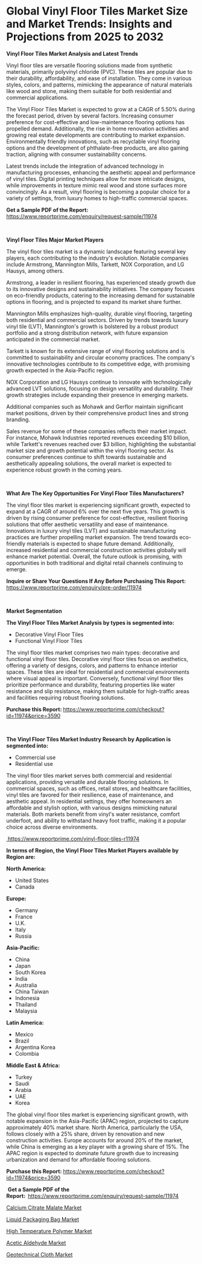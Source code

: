 <p><h1>Global Vinyl Floor Tiles Market Size and Market Trends: Insights and Projections from 2025 to 2032</h1></p><p><strong>Vinyl Floor Tiles Market Analysis and Latest Trends</strong></p>
<p><p>Vinyl floor tiles are versatile flooring solutions made from synthetic materials, primarily polyvinyl chloride (PVC). These tiles are popular due to their durability, affordability, and ease of installation. They come in various styles, colors, and patterns, mimicking the appearance of natural materials like wood and stone, making them suitable for both residential and commercial applications.</p><p>The Vinyl Floor Tiles Market is expected to grow at a CAGR of 5.50% during the forecast period, driven by several factors. Increasing consumer preference for cost-effective and low-maintenance flooring options has propelled demand. Additionally, the rise in home renovation activities and growing real estate developments are contributing to market expansion. Environmentally friendly innovations, such as recyclable vinyl flooring options and the development of phthalate-free products, are also gaining traction, aligning with consumer sustainability concerns.</p><p>Latest trends include the integration of advanced technology in manufacturing processes, enhancing the aesthetic appeal and performance of vinyl tiles. Digital printing techniques allow for more intricate designs, while improvements in texture mimic real wood and stone surfaces more convincingly. As a result, vinyl flooring is becoming a popular choice for a variety of settings, from luxury homes to high-traffic commercial spaces.</p></p>
<p><strong>Get a Sample PDF of the Report:&nbsp;</strong> <a href="https://www.reportprime.com/enquiry/request-sample/11974?utm_campaign=1137&utm_medium=2&utm_source=Github&utm_content=ia&utm_term=17032025&utm_id=vinyl-floor-tiles">https://www.reportprime.com/enquiry/request-sample/11974</a></p>
<p>&nbsp;</p>
<p><strong>Vinyl Floor Tiles Major Market Players</strong></p>
<p><p>The vinyl floor tiles market is a dynamic landscape featuring several key players, each contributing to the industry's evolution. Notable companies include Armstrong, Mannington Mills, Tarkett, NOX Corporation, and LG Hausys, among others.</p><p>Armstrong, a leader in resilient flooring, has experienced steady growth due to its innovative designs and sustainability initiatives. The company focuses on eco-friendly products, catering to the increasing demand for sustainable options in flooring, and is projected to expand its market share further.</p><p>Mannington Mills emphasizes high-quality, durable vinyl flooring, targeting both residential and commercial sectors. Driven by trends towards luxury vinyl tile (LVT), Mannington's growth is bolstered by a robust product portfolio and a strong distribution network, with future expansion anticipated in the commercial market.</p><p>Tarkett is known for its extensive range of vinyl flooring solutions and is committed to sustainability and circular economy practices. The company's innovative technologies contribute to its competitive edge, with promising growth expected in the Asia-Pacific region.</p><p>NOX Corporation and LG Hausys continue to innovate with technologically advanced LVT solutions, focusing on design versatility and durability. Their growth strategies include expanding their presence in emerging markets.</p><p>Additional companies such as Mohawk and Gerflor maintain significant market positions, driven by their comprehensive product lines and strong branding.</p><p>Sales revenue for some of these companies reflects their market impact. For instance, Mohawk Industries reported revenues exceeding $10 billion, while Tarkett's revenues reached over $3 billion, highlighting the substantial market size and growth potential within the vinyl flooring sector. As consumer preferences continue to shift towards sustainable and aesthetically appealing solutions, the overall market is expected to experience robust growth in the coming years.</p></p>
<p>&nbsp;</p>
<p><strong>What Are The Key Opportunities For Vinyl Floor Tiles Manufacturers?</strong></p>
<p><p>The vinyl floor tiles market is experiencing significant growth, expected to expand at a CAGR of around 6% over the next five years. This growth is driven by rising consumer preference for cost-effective, resilient flooring solutions that offer aesthetic versatility and ease of maintenance. Innovations in luxury vinyl tiles (LVT) and sustainable manufacturing practices are further propelling market expansion. The trend towards eco-friendly materials is expected to shape future demand. Additionally, increased residential and commercial construction activities globally will enhance market potential. Overall, the future outlook is promising, with opportunities in both traditional and digital retail channels continuing to emerge.</p></p>
<p><strong>Inquire or Share Your Questions If Any Before Purchasing This Report:</strong> <a href="https://www.reportprime.com/enquiry/pre-order/11974?utm_campaign=1137&utm_medium=2&utm_source=Github&utm_content=ia&utm_term=17032025&utm_id=vinyl-floor-tiles">https://www.reportprime.com/enquiry/pre-order/11974</a></p>
<p>&nbsp;</p>
<p><strong>Market Segmentation</strong></p>
<p><strong>The Vinyl Floor Tiles Market Analysis by types is segmented into:</strong></p>
<p><ul><li>Decorative Vinyl Floor Tiles</li><li>Functional Vinyl Floor Tiles</li></ul></p>
<p><p>The vinyl floor tiles market comprises two main types: decorative and functional vinyl floor tiles. Decorative vinyl floor tiles focus on aesthetics, offering a variety of designs, colors, and patterns to enhance interior spaces. These tiles are ideal for residential and commercial environments where visual appeal is important. Conversely, functional vinyl floor tiles prioritize performance and durability, featuring properties like water resistance and slip resistance, making them suitable for high-traffic areas and facilities requiring robust flooring solutions.</p></p>
<p><strong>Purchase this Report:&nbsp;</strong><a href="https://www.reportprime.com/checkout?id=11974&price=3590&utm_campaign=1137&utm_medium=2&utm_source=Github&utm_content=ia&utm_term=17032025&utm_id=vinyl-floor-tiles">https://www.reportprime.com/checkout?id=11974&price=3590</a></p>
<p>&nbsp;</p>
<p><strong>The Vinyl Floor Tiles Market Industry Research by Application is segmented into:</strong></p>
<p><ul><li>Commercial use</li><li>Residential use</li></ul></p>
<p><p>The vinyl floor tiles market serves both commercial and residential applications, providing versatile and durable flooring solutions. In commercial spaces, such as offices, retail stores, and healthcare facilities, vinyl tiles are favored for their resilience, ease of maintenance, and aesthetic appeal. In residential settings, they offer homeowners an affordable and stylish option, with various designs mimicking natural materials. Both markets benefit from vinyl's water resistance, comfort underfoot, and ability to withstand heavy foot traffic, making it a popular choice across diverse environments.</p></p>
<p><a href="https://www.reportprime.com/vinyl-floor-tiles-r11974?utm_campaign=1137&utm_medium=2&utm_source=Github&utm_content=ia&utm_term=17032025&utm_id=vinyl-floor-tiles">&nbsp;https://www.reportprime.com/vinyl-floor-tiles-r11974</a></p>
<p><strong>In terms of Region, the Vinyl Floor Tiles Market Players available by Region are:</strong></p>
<p>
    <p> <strong> North America: </strong>
        <ul>
            <li>United States</li>
            <li>Canada</li>
        </ul>
        </p> 
    <p> <strong> Europe: </strong>
        <ul>
            <li>Germany</li>
            <li>France</li>
            <li>U.K.</li>
            <li>Italy</li>
            <li>Russia</li>
        </ul>
        </p> 
    <p> <strong> Asia-Pacific: </strong>
        <ul>
            <li>China</li>
            <li>Japan</li>
            <li>South Korea</li>
            <li>India</li>
            <li>Australia</li>
            <li>China Taiwan</li>
            <li>Indonesia</li>
            <li>Thailand</li>
            <li>Malaysia</li>
        </ul>
        </p> 
    <p> <strong> Latin America: </strong>
        <ul>
            <li>Mexico</li>
            <li>Brazil</li>
            <li>Argentina Korea</li>
            <li>Colombia</li>
        </ul>
        </p> 
    <p> <strong> Middle East & Africa: </strong>
        <ul>
            <li>Turkey</li>
            <li>Saudi</li>
            <li>Arabia</li>
            <li>UAE</li>
            <li>Korea</li>
        </ul>
    </p>
    </p>
<p><p>The global vinyl floor tiles market is experiencing significant growth, with notable expansion in the Asia-Pacific (APAC) region, projected to capture approximately 40% market share. North America, particularly the USA, follows closely with a 25% share, driven by renovation and new construction activities. Europe accounts for around 20% of the market, while China is emerging as a key player with a growing share of 15%. The APAC region is expected to dominate future growth due to increasing urbanization and demand for affordable flooring solutions.</p></p>
<p><strong>Purchase this Report: </strong><a href="https://www.reportprime.com/checkout?id=11974&price=3590&utm_campaign=1137&utm_medium=2&utm_source=Github&utm_content=ia&utm_term=17032025&utm_id=vinyl-floor-tiles">https://www.reportprime.com/checkout?id=11974&price=3590</a></p>
<p>&nbsp;<strong>Get a Sample PDF of the Report:&nbsp;&nbsp;</strong><a href="https://www.reportprime.com/enquiry/request-sample/11974?utm_campaign=1137&utm_medium=2&utm_source=Github&utm_content=ia&utm_term=17032025&utm_id=vinyl-floor-tiles">https://www.reportprime.com/enquiry/request-sample/11974</a></p>
<p><strong></strong></p>
<p><p><a href="https://github.com/hurstsaqibyl/Market-Research-Report-List-1/blob/main/calcium-citrate-malate-market.md?utm_campaign=1137&utm_medium=2&utm_source=Github&utm_content=ia&utm_term=17032025&utm_id=vinyl-floor-tiles">Calcium Citrate Malate Market</a></p><p><a href="https://github.com/altafvaraswj/Market-Research-Report-List-1/blob/main/liquid-packaging-bag-market.md?utm_campaign=1137&utm_medium=2&utm_source=Github&utm_content=ia&utm_term=17032025&utm_id=vinyl-floor-tiles">Liquid Packaging Bag Market</a></p><p><a href="https://github.com/rutupueyed/Market-Research-Report-List-1/blob/main/high-temperature-polymer-market.md?utm_campaign=1137&utm_medium=2&utm_source=Github&utm_content=ia&utm_term=17032025&utm_id=vinyl-floor-tiles">High Temperature Polymer Market</a></p><p><a href="https://github.com/burnicndole/Market-Research-Report-List-1/blob/main/acetic-aldehyde-market.md?utm_campaign=1137&utm_medium=2&utm_source=Github&utm_content=ia&utm_term=17032025&utm_id=vinyl-floor-tiles">Acetic Aldehyde Market</a></p><p><a href="https://github.com/cevzarvargem/Market-Research-Report-List-1/blob/main/geotechnical-cloth-market.md?utm_campaign=1137&utm_medium=2&utm_source=Github&utm_content=ia&utm_term=17032025&utm_id=vinyl-floor-tiles">Geotechnical Cloth Market</a></p></p>